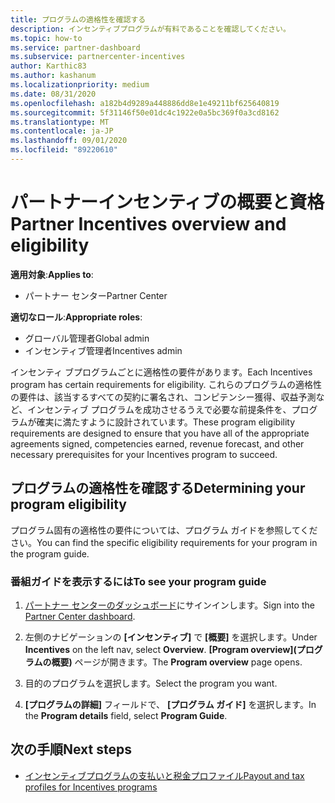 ```yaml
---
title: プログラムの適格性を確認する
description: インセンティブプログラムが有料であることを確認してください。
ms.topic: how-to
ms.service: partner-dashboard
ms.subservice: partnercenter-incentives
author: Karthic83
ms.author: kashanum
ms.localizationpriority: medium
ms.date: 08/31/2020
ms.openlocfilehash: a182b4d9289a448886dd8e1e49211bf625640819
ms.sourcegitcommit: 5f31146f50e01dc4c1922e0a5bc369f0a3cd8162
ms.translationtype: MT
ms.contentlocale: ja-JP
ms.lasthandoff: 09/01/2020
ms.locfileid: "89220610"
---
```

# <a name="partner-incentives-overview-and-eligibility"></a><span data-ttu-id="36dfe-103">パートナーインセンティブの概要と資格</span><span class="sxs-lookup"><span data-stu-id="36dfe-103">Partner Incentives overview and eligibility</span></span> 

<span data-ttu-id="36dfe-104">**適用対象**:</span><span class="sxs-lookup"><span data-stu-id="36dfe-104">**Applies to**:</span></span>

- <span data-ttu-id="36dfe-105">パートナー センター</span><span class="sxs-lookup"><span data-stu-id="36dfe-105">Partner Center</span></span>

<span data-ttu-id="36dfe-106">**適切なロール**:</span><span class="sxs-lookup"><span data-stu-id="36dfe-106">**Appropriate roles**:</span></span>

- <span data-ttu-id="36dfe-107">グローバル管理者</span><span class="sxs-lookup"><span data-stu-id="36dfe-107">Global admin</span></span>
- <span data-ttu-id="36dfe-108">インセンティブ管理者</span><span class="sxs-lookup"><span data-stu-id="36dfe-108">Incentives admin</span></span>

 <span data-ttu-id="36dfe-109">インセンティ ブプログラムごとに適格性の要件があります。</span><span class="sxs-lookup"><span data-stu-id="36dfe-109">Each Incentives program has certain requirements for eligibility.</span></span> <span data-ttu-id="36dfe-110">これらのプログラムの適格性の要件は、該当するすべての契約に署名され、コンピテンシー獲得、収益予測など、インセンティブ プログラムを成功させるうえで必要な前提条件を、プログラムが確実に満たすように設計されています。</span><span class="sxs-lookup"><span data-stu-id="36dfe-110">These program eligibility requirements are designed to ensure that you have all of the appropriate agreements signed, competencies earned, revenue forecast, and other necessary prerequisites for your Incentives program to succeed.</span></span>

## <a name="determining-your-program-eligibility"></a><span data-ttu-id="36dfe-111">プログラムの適格性を確認する</span><span class="sxs-lookup"><span data-stu-id="36dfe-111">Determining your program eligibility</span></span>

<span data-ttu-id="36dfe-112">プログラム固有の適格性の要件については、プログラム ガイドを参照してください。</span><span class="sxs-lookup"><span data-stu-id="36dfe-112">You can find the specific eligibility requirements for your program in the program guide.</span></span> 

### <a name="to-see-your-program-guide"></a><span data-ttu-id="36dfe-113">番組ガイドを表示するには</span><span class="sxs-lookup"><span data-stu-id="36dfe-113">To see your program guide</span></span>

1. <span data-ttu-id="36dfe-114">[パートナー センターのダッシュボード](https://partner.microsoft.com/dashboard/)にサインインします。</span><span class="sxs-lookup"><span data-stu-id="36dfe-114">Sign into the [Partner Center dashboard](https://partner.microsoft.com/dashboard/).</span></span>

2. <span data-ttu-id="36dfe-115">左側のナビゲーションの **[インセンティブ]** で **[概要]** を選択します。</span><span class="sxs-lookup"><span data-stu-id="36dfe-115">Under **Incentives** on the left nav, select **Overview**.</span></span> <span data-ttu-id="36dfe-116">**[Program overview]\(プログラムの概要\)** ページが開きます。</span><span class="sxs-lookup"><span data-stu-id="36dfe-116">The **Program overview** page opens.</span></span>

3. <span data-ttu-id="36dfe-117">目的のプログラムを選択します。</span><span class="sxs-lookup"><span data-stu-id="36dfe-117">Select the program you want.</span></span>

4. <span data-ttu-id="36dfe-118">**[プログラムの詳細]** フィールドで、 **[プログラム ガイド]** を選択します。</span><span class="sxs-lookup"><span data-stu-id="36dfe-118">In the **Program details** field, select **Program Guide**.</span></span>

## <a name="next-steps"></a><span data-ttu-id="36dfe-119">次の手順</span><span class="sxs-lookup"><span data-stu-id="36dfe-119">Next steps</span></span>

- [<span data-ttu-id="36dfe-120">インセンティブプログラムの支払いと税金プロファイル</span><span class="sxs-lookup"><span data-stu-id="36dfe-120">Payout and tax profiles for Incentives programs</span></span>](incentives-create-and-manage-your-payout-and-tax-profiles.md)
